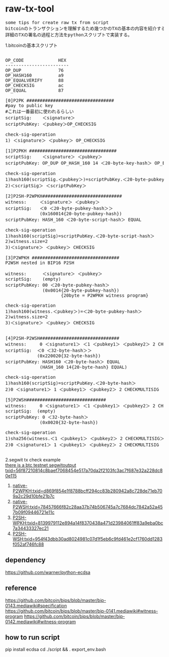 # raw-tx-tool
<pre>
some tips for create raw tx from script
bitcoinのトランザクションを理解するため幾つかのTXの基本の内容を紹介する。
詳細のTXの署名の過程と方法をpythonスクリプトで実装する。
</pre>
1.bitcoinの基本スクリプト
<pre>

OP_CODE             HEX
------------------------
OP_DUP              76
OP_HASH160          a9
OP_EQUALVERIFY      88
OP_CHECKSIG         ac
OP_EQUAL            87

[0]P2PK #################################
#pay to public key
#これは一番最初に使われるらしい
scriptSig:    ＜signature＞
scriptPubKey: ＜pubkey＞OP_CHECKSIG

check-sig-operation
1) ＜signature＞ ＜pubkey＞ OP_CHECKSIG

[1]P2PKH #################################
scriptSig:    ＜signature＞ ＜pubkey＞
scriptPubKey: OP_DUP OP_HASH_160 14 ＜20-byte-key-hash＞ OP_EQUALVERIFY CHECKSIG

check-sig-operation
1)hash160(scriptSig.＜pubkey＞)=scriptPubKey.＜20-byte-pubkey-hash＞
2)＜scriptSig＞ ＜scriptPubKey＞

[2]P2SH-P2WPKH##############################
witness:     ＜signature＞ ＜pubkey＞
scriptSig:   ＜0 ＜20-byte-pubkey-hash＞＞
             (0x160014{20-byte-pubkey-hash})
scriptPubKey: HASH_160 ＜20-byte-script-hash＞ EQUAL

check-sig-operation
1)hash160(scriptSig)=scriptPubKey.＜20-byte-script-hash＞
2)witness.size=2
3)＜signature＞ ＜pubkey＞ CHECKSIG

[3]P2WPKH #################################
P2WSH nested in BIP16 P2SH

witness:      ＜signature＞ ＜pubkey＞
scriptSig:    (empty)
scriptPubKey: 00 ＜20-byte-pubkey-hash＞
              (0x0014{20-byte-pubkey-hash})
                     {20byte = P2WPKH witness program}

check-sig-operation
1)hash160(witness.＜pubkey＞)=＜20-byte-pubkey-hash＞
2)witness.size=2
3)＜signature＞ ＜pubkey＞ CHECKSIG


[4]P2SH-P2WSH##############################
witness:     0 ＜signature1＞ ＜1 ＜pubkey1＞ ＜pubkey2＞ 2 CHECKMULTISIG＞
scriptSig:  ＜0 ＜32-byte-hash＞＞
            (0x220020{32-byte-hash})
scriptPubKey: HASH160 ＜20-byte-hash＞ EQUAL
             (HASH_160 14{20-byte-hash} EQUAL)

check-sig-operation
1)hash160(scriptSig)=scriptPubKey.＜20-byte-hash＞
2)0 ＜signature1＞ 1 ＜pubkey1＞ ＜pubkey2＞ 2 CHECKMULTISIG

[5]P2WSH##############################
witness:     0 ＜signature1＞ ＜1 ＜pubkey1＞ ＜pubkey2＞ 2 CHECKMULTISIG＞
scriptSig:  (empty) 
scriptPubKey: 0 ＜32-byte-hash＞
             (0x0020{32-byte-hash})

check-sig-operation
1)sha256(witness.＜1 ＜pubkey1＞ ＜pubkey2＞ 2 CHECKMULTISIG＞)=scriptPubKey.＜32-byte-hash＞
2)0 ＜signature1＞ 1 ＜pubkey1＞ ＜pubkey2＞ 2 CHECKMULTISIG

</pre>

2.segwit tx check example<br />
[there is a btc testnet segwitoutput txid=56f87210814c8baef7068454e517a70da2f2103fc3ac7f687e32a228dc80e115](https://chain.so/tx/BTCTEST/56f87210814c8baef7068454e517a70da2f2103fc3ac7f687e32a228dc80e115)<br />
 1. [native-P2WPKH:txid=d869f854e1f8788bcff294cc83b280942a8c728de71eb709a2c29d10bfe21b7c](https://chain.so/tx/BTCTEST/d869f854e1f8788bcff294cc83b280942a8c728de71eb709a2c29d10bfe21b7c)
 2. [native-P2WSH:txid=78457666f82c28aa37b74b506745a7c7684dc7842a52a457b09f09446721e11c](https://chain.so/tx/BTCTEST/78457666f82c28aa37b74b506745a7c7684dc7842a52a457b09f09446721e11c)
 3. [P2SH-WPKH:txid=8139979112e894a14f8370438a471d23984061ff83a9eba0bc7a34433327ec21](https://chain.so/tx/BTCTEST/8139979112e894a14f8370438a471d23984061ff83a9eba0bc7a34433327ec21)
 4. [P2SH-WSH:txid=954f43dbb30ad8024981c07d1f5eb6c9fd461e2cf1760dd1283f052af746fc88](https://chain.so/tx/BTCTEST/954f43dbb30ad8024981c07d1f5eb6c9fd461e2cf1760dd1283f052af746fc88)

## dependency
https://github.com/warner/python-ecdsa

## reference
https://github.com/bitcoin/bips/blob/master/bip-0143.mediawiki#specification
https://github.com/bitcoin/bips/blob/master/bip-0141.mediawiki#witness-program
https://github.com/bitcoin/bips/blob/master/bip-0142.mediawiki#witness-program

## how to run script
pip install ecdsa
cd ./script && . export_env.bash

